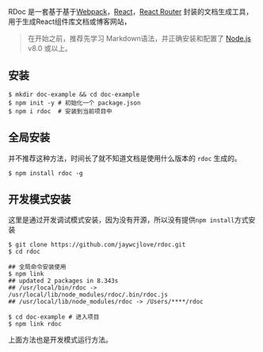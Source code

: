 <!--
title: 安装 
sort: 2
-->

RDoc 是一套基于基于[Webpack](https://webpack.js.org/)，[React](https://reactjs.org/)，[React Router](https://reacttraining.com/react-router/web/guides/philosophy) 封装的文档生成工具，用于生成React组件库文档或博客网站，

> 在开始之前，推荐先学习 Markdown语法，并正确安装和配置了 [Node.js](https://nodejs.org) v8.0 或以上。

## 安装

```shell
$ mkdir doc-example && cd doc-example
$ npm init -y # 初始化一个 package.json
$ npm i rdoc  # 安装到当前项目中
```

## 全局安装

并不推荐这种方法，时间长了就不知道文档是使用什么版本的 `rdoc` 生成的。

```shell
$ npm install rdoc -g
```

## 开发模式安装

这里是通过开发调试模式安装，因为没有开源，所以没有提供`npm install`方式安装

```shell
$ git clone https://github.com/jaywcjlove/rdoc.git
$ cd rdoc

## 全局命令安装使用
$ npm link
## updated 2 packages in 8.343s
## /usr/local/bin/rdoc -> /usr/local/lib/node_modules/rdoc/.bin/rdoc.js
## /usr/local/lib/node_modules/rdoc -> /Users/****/rdoc

$ cd doc-example # 进入项目
$ npm link rdoc
```

上面方法也是开发模式运行方法。
